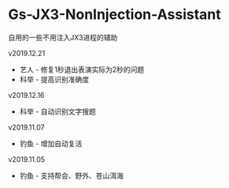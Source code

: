 # Gs-JX3-NonInjection-Assistant

自用的一些不用注入JX3进程的辅助

v2019.12.21
- 艺人 - 修复1秒退出表演实际为2秒的问题
- 科举 - 提高识别准确度

v2019.12.16
- 科举 - 自动识别文字搜题

v2019.11.07
- 钓鱼 - 增加自动复活

v2019.11.05
- 钓鱼 - 支持帮会、野外、苍山洱海
